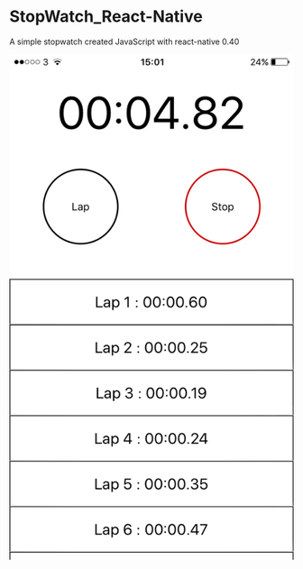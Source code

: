 # StopWatch_React-Native

A simple stopwatch created JavaScript with react-native 0.40

![Alt text](/Screenshots/screenshot.png?raw=true "database")
